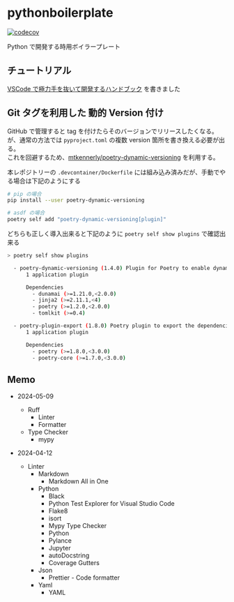 # pythonboilerplate

[![codecov](https://codecov.io/gh/naa0yama/pythonboilerplate/branch/main/graph/badge.svg?token=D8YU7EYIYZ)](https://codecov.io/gh/naa0yama/pythonboilerplate)

Python で開発する時用ボイラープレート

## チュートリアル

[VSCode で極力手を抜いて開発するハンドブック](https://zenn.dev/naa0yama/books/python-boilerplate) を書きました

## Git タグを利用した 動的 Version 付け

GitHub で管理すると tag を付けたらそのバージョンでリリースしたくなる。  
が、通常の方法では `pyproject.toml` の複数 version 箇所を書き換える必要が出る。  
これを回避するため、[mtkennerly/poetry-dynamic-versioning](https://github.com/mtkennerly/poetry-dynamic-versioning) を利用する。

本レポジトリーの `.devcontainer/Dockerfile` には組み込み済みだが、手動でやる場合は下記のようにする  

```bash
# pip の場合
pip install --user poetry-dynamic-versioning

# asdf の場合
poetry self add "poetry-dynamic-versioning[plugin]"

```

どちらも正しく導入出来ると下記のように `poetry self show plugins` で確認出来る

```bash
> poetry self show plugins

  - poetry-dynamic-versioning (1.4.0) Plugin for Poetry to enable dynamic versioning based on VCS tags
      1 application plugin

      Dependencies
        - dunamai (>=1.21.0,<2.0.0)
        - jinja2 (>=2.11.1,<4)
        - poetry (>=1.2.0,<2.0.0)
        - tomlkit (>=0.4)

  - poetry-plugin-export (1.8.0) Poetry plugin to export the dependencies to various formats
      1 application plugin

      Dependencies
        - poetry (>=1.8.0,<3.0.0)
        - poetry-core (>=1.7.0,<3.0.0)

```

## Memo

* 2024-05-09
  * Ruff
    * Linter
    * Formatter
  * Type Checker
    * mypy

* 2024-04-12
  * Linter
    * Markdown
      * Markdown All in One
    * Python
      * Black
      * Python Test Explorer for Visual Studio Code
      * Flake8
      * isort
      * Mypy Type Checker
      * Python
      * Pylance
      * Jupyter
      * autoDocstring
      * Coverage Gutters
    * Json
      * Prettier - Code formatter
    * Yaml
      * YAML
